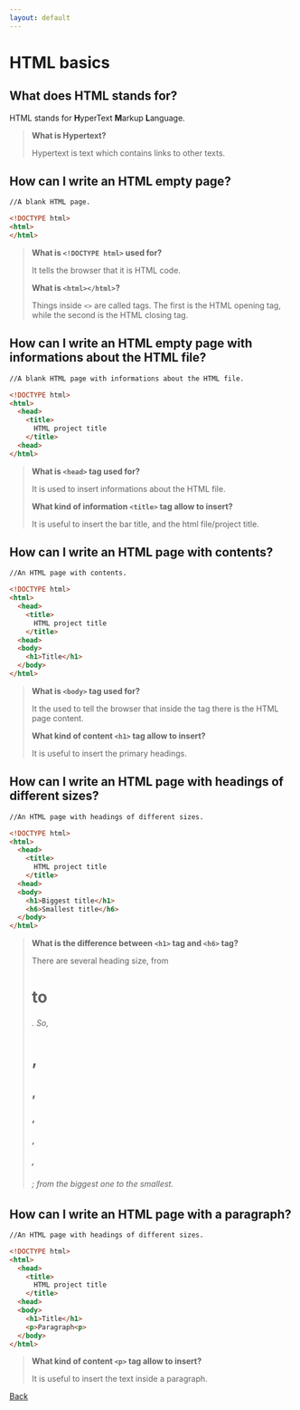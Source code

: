 ```yaml
---
layout: default
---
```


# HTML basics

## What does HTML stands for?

HTML stands for **H**yperText **M**arkup **L**anguage.

> **What is Hypertext?**
>
> Hypertext is text which contains links to other texts.

## How can I write an HTML empty page?
```html
//A blank HTML page.

<!DOCTYPE html>
<html>
</html>
```

> **What is `<!DOCTYPE html>` used for?**
>
> It tells the browser that it is HTML code.
>
> **What is `<html></html>`?**
>
> Things inside `<>` are called tags. The first is the HTML opening tag, while the second is the HTML closing tag.

## How can I write an HTML empty page with informations about the HTML file?
```html
//A blank HTML page with informations about the HTML file.

<!DOCTYPE html>
<html>
  <head>
    <title>
      HTML project title
    </title>
  <head>
</html>
```

> **What is `<head>` tag used for?**
>
> It is used to insert informations about the HTML file.
>
> **What kind of information `<title>` tag allow to insert?**
>
> It is useful to insert the bar title, and the html file/project title.

## How can I write an HTML page with contents?
```html
//An HTML page with contents.

<!DOCTYPE html>
<html>
  <head>
    <title>
      HTML project title
    </title>
  <head>
  <body>
    <h1>Title</h1>
  </body>
</html>
```

> **What is `<body>` tag used for?**
>
> It the used to tell the browser that inside the tag there is the HTML page content.
>
> **What kind of content `<h1>` tag allow to insert?**
>
> It is useful to insert the primary headings.

## How can I write an HTML page with headings of different sizes?
```html
//An HTML page with headings of different sizes.

<!DOCTYPE html>
<html>
  <head>
    <title>
      HTML project title
    </title>
  <head>
  <body>
    <h1>Biggest title</h1>
    <h6>Smallest title</h6>
  </body>
</html>
```

> **What is the difference between `<h1>` tag and `<h6>` tag?**
>
> There are several heading size, from <h1> to <h6>. So, <h1>,<h2>,<h3>,<h4>,<h5>,<h6>; from the biggest one to the smallest.

## How can I write an HTML page with a paragraph?
```html
//An HTML page with headings of different sizes.

<!DOCTYPE html>
<html>
  <head>
    <title>
      HTML project title
    </title>
  <head>
  <body>
    <h1>Title</h1>
	<p>Paragraph<p>
  </body>
</html>
```

> **What kind of content `<p>` tag allow to insert?**
>
> It is useful to insert the text inside a paragraph.

[Back](./)
